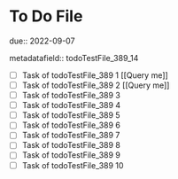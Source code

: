 # To Do File

due:: 2022-09-07

metadatafield:: todoTestFile_389_14

- [ ] Task of todoTestFile_389 1 [[Query me]]
- [ ] Task of todoTestFile_389 2 [[Query me]]
- [ ] Task of todoTestFile_389 3
- [ ] Task of todoTestFile_389 4
- [ ] Task of todoTestFile_389 5
- [ ] Task of todoTestFile_389 6
- [ ] Task of todoTestFile_389 7
- [ ] Task of todoTestFile_389 8
- [ ] Task of todoTestFile_389 9
- [ ] Task of todoTestFile_389 10